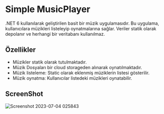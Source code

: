 # Simple MusicPlayer

.NET 6 kullanılarak geliştirilen basit bir müzik uygulamasıdır. Bu uygulama, kullanıcılara  müzikleri listeleyip oynatmalarına sağlar. Veriler statik olarak depolanır ve herhangi bir veritabanı kullanılmaz.

## Özellikler

- Müzikler statik olarak tutulmaktadır.
- Müzik Dosyaları bir cloud storageden alınarak oynatılmaktadır.
- Müzik listeleme: Static olarak eklenmiş müziklerin listesi gösterilir.
- Müzik oynatma: Kullanıcılar listedeki müzikleri oynatabilir.

## ScreenShot


![Screenshot 2023-07-04 025843](https://github.com/cmfndkl/MusicPlayer/assets/34371442/6ece4b13-d92e-422e-b149-b38c775c81d4)
